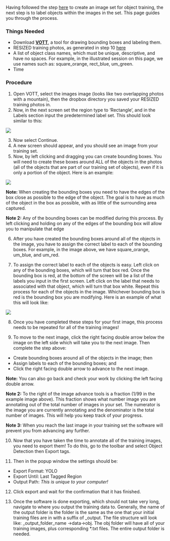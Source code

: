 Having followed the step [here](https://github.com/OpenPTrack/open_ptrack_v2/wiki/Creating-an-Object-Training-Image-Set) to create an image set for object training, the next step is to label objects within the images in the set. This page guides you through the process.

### Things Needed
* Download [**VOTT**](https://github.com/Microsoft/VoTT), a tool for drawing bounding boxes and labeling them.
* RESIZED training photos, as generated in step 10 [here](https://github.com/OpenPTrack/open_ptrack_v2/wiki/Creating-an-Object-Training-Image-Set#procedure)
* A list of object class names, which must be unique, descriptive, and have no spaces. For example, in the illustrated session on this page, we use names such as: square_orange, rect_blue, um_green. 
* Time 

### Procedure
1. Open VOTT, select the images image (looks like two overlapping photos with a mountain), then the dropbox directory you saved your RESIZED training photos in.
2. Now, in the next screen set the region type to ‘Rectangle’, and in the Labels section input the predetermined label set. This should look similar to this:

![](https://github.com/OpenPTrack/open_ptrack_v2/blob/master/images/image7.png)  

3. Now select Continue. 
4. A new screen should appear, and you should see an image from your training set. 
5. Now, by left clicking and dragging you can create bounding boxes. You will need to create these boxes around ALL of the objects in the photos (all of the objects that are part of our training set of objects), even if it is only a portion of the object. Here is an example:

![](https://github.com/OpenPTrack/open_ptrack_v2/blob/master/images/image10.png)  

**Note:** When creating the bounding boxes you need to have the edges of the box close as possible to the edge of the object. The goal is to have as much of the object in the box as possible, with as little of the surrounding area captured.  

**Note 2:** Any of the bounding boxes can be modified during this process. By left clicking and holding on any of the edges of the bounding box will allow you to manipulate that edge

6. After you have created the bounding boxes around all of the objects in the image, you have to assign the correct label to each of the bounding boxes. For example, in the image above, we have square_orange, um_blue, and um_red. 

7. To assign the correct label to each of the objects is easy. Left click on any of the bounding boxes, which will turn that box red. Once the bounding box is red, at the bottom of the screen will be a list of the labels you input in the first screen. Left click on the label that needs to associated with that object, which will turn that box white. Repeat this process for each of the objects in the image. Whichever bounding box is red is the bounding box you are modifying. Here is an example of what this will look like:

![](https://github.com/OpenPTrack/open_ptrack_v2/blob/master/images/image5.png)   

8. Once you have completed these steps for your first image, this process needs to be repeated for all of the training images!

9. To move to the next image, click the right facing double arrow below the image on the left side which will take you to the next image. Then complete the step above:
* Create bounding boxes around all of the objects in the image; then
* Assign labels to each of the bounding boxes; and
* Click the right facing double arrow to advance to the next image.

**Note:** You can also go back and check your work by clicking the left facing double arrow.

**Note 2:** To the right of the image advance tools is a fraction (1/99 in the example image above). This fraction shows what number image you are annotating out of the total number of images in your set. The numerator is the image you are currently annotating and the denominator is the total number of images.  This will help you keep track of your progress. 

**Note 3:** When you reach the last image in your training set the software will prevent you from advancing any further. 

10. Now that you have taken the time to annotate all of the training images, you need to export them! To do this, go to the toolbar and select Object Detection then Export tags.

11. Then in the popup window the settings should be:
* Export Format: YOLO
* Export Until: Last Tagged Region
* Output Path: _This is unique to your computer!_

12. Click export and wait for the confirmation that it has finished.  

13. Once the software is done exporting, which should not take very long, navigate to where you output the training data to. Generally, the name of the output folder is the folder is the same as the one that your initial training files are in with a suffix of _output. The file structure will look like:
_output_folder_name ->data->obj. The obj folder will have all of your training images, plus corresponding *.txt files. The entire output folder is needed. 



